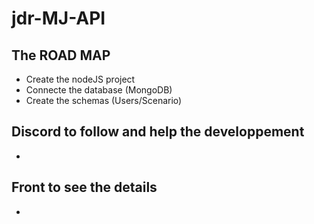# jdr-MJ-API


## The ROAD MAP
- Create the nodeJS project
- Connecte the database (MongoDB)
- Create the schemas (Users/Scenario)

## Discord to follow and help the developpement
-

## Front to see the details
- 
